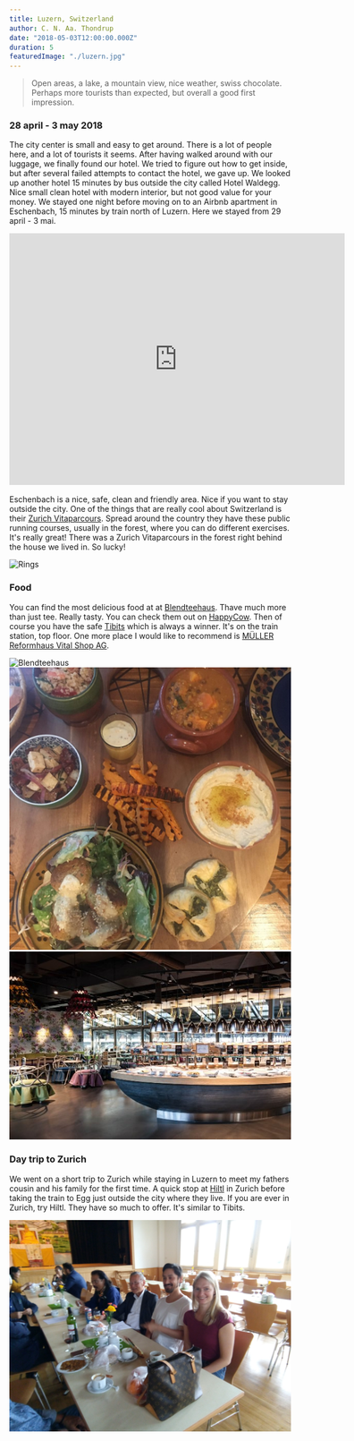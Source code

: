 ```yaml
---
title: Luzern, Switzerland
author: C. N. Aa. Thondrup
date: "2018-05-03T12:00:00.000Z"
duration: 5
featuredImage: "./luzern.jpg"
---
```


> Open areas, a lake, a mountain view, nice weather, swiss chocolate. Perhaps more tourists than expected, but overall a good first impression.

### 28 april - 3 may 2018

The city center is small and easy to get around. There is a lot of people here, and a lot of tourists it seems. After having walked around with our luggage, we finally found our hotel. We tried to figure out how to get inside, but after several failed attempts to contact the hotel, we gave up. We looked up another hotel 15 minutes by bus outside the city called Hotel Waldegg. Nice small clean hotel with modern interior, but not good value for your money. We stayed one night before moving on to an Airbnb apartment in Eschenbach, 15 minutes by train north of Luzern. Here we stayed from 29 april - 3 mai.

<iframe src="https://www.google.com/maps/embed?pb=!1m18!1m12!1m3!1d86984.3466971739!2d8.21209340688269!3d47.05473349553356!2m3!1f0!2f0!3f0!3m2!1i1024!2i768!4f13.1!3m3!1m2!1s0x478ffa2a79547379%3A0xaef02ad1409952af!2sLucerne%2C+Switzerland!5e0!3m2!1sen!2sit!4v1529856826696" width="600" height="450" frameborder="0" style="border:0" allowfullscreen></iframe>

Eschenbach is a nice, safe, clean and friendly area. Nice if you want to stay outside the city. One of the things that are really cool about Switzerland is their [Zurich Vitaparcours](https://www.zurichvitaparcours.ch/de/Finder). Spread around the country they have these public running courses, usually in the forest, where you can do different exercises. It's really great! There was a Zurich Vitaparcours in the forest right behind the house we lived in. So lucky!

![Rings](./rings.jpg 'Zurich Vitaparcour in Eschenbach')

### Food

You can find the most delicious food at at [Blendteehaus](http://blendteehaus.ch/). Thave much more than just tee. Really tasty. You can check them out on [HappyCow](https://www.happycow.net/reviews/blend-teehaus-luzern-86442).
Then of course you have the safe [Tibits](https://www.tibits.ch/de/restaurants#tibits-luzern) which is always a winner. It's on the train station, top floor. One more place I would like to recommend is [MÜLLER Reformhaus Vital Shop AG](https://www.google.com/maps/place/M%C3%9CLLER+Reformhaus+Vital+Shop+AG/@47.05201,8.3051428,3a,75y,90t/data=!3m8!1e2!3m6!1sAF1QipMaekW3oIzKHlTizRx0mM8HIKG-ue-V4oevirB4!2e10!3e12!6shttps:%2F%2Flh5.googleusercontent.com%2Fp%2FAF1QipMaekW3oIzKHlTizRx0mM8HIKG-ue-V4oevirB4%3Dw129-h86-k-no!7i4288!8i2848!4m8!1m2!11m1!2s180FjmycaP5k-OaGoa9lCSBrgrV0!3m4!1s0x478ffb9f070926fb:0x1b6e3402ceea5d70!8m2!3d47.051926!4d8.305192).

![Blendteehaus](./teehaus.jpg 'Blendteehaus')
![Food at Blendteehaus](./teehausfood.jpg 'Food at Blendteehaus')
![Tibits](./tibits.jpg 'Tibits at the train station')

### Day trip to Zurich

We went on a short trip to Zurich while staying in Luzern to meet my fathers cousin and his family for the first time. A quick stop at [Hiltl](https://hiltl.ch/en/) in Zurich before taking the train to Egg just outside the city where they live. If you are ever in Zurich, try Hiltl. They have so much to offer. It's similar to Tibits.

![Tibetan gathering](./tibetan-gathering.jpg 'Tibetan gathering with my fathers cousin')
